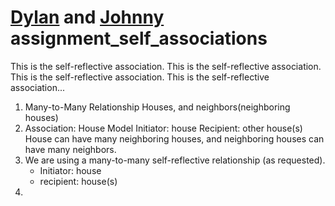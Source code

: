 [Dylan](www.github.com/lynchd2) and [Johnny](www.github.com/jsteenb2)
assignment_self_associations
============================

This is the self-reflective association. This is the self-reflective association. This is the self-reflective association. This is the self-reflective association...

1. Many-to-Many Relationship
	Houses, and neighbors(neighboring houses)
2. Association: House Model
			Initiator: house
			Recipient: other house(s)
   House can have many neighboring houses, and neighboring houses can have many neighbors.
3. We are using a many-to-many self-reflective relationship (as requested).
	* Initiator: house
	* recipient: house(s)
4. 
	